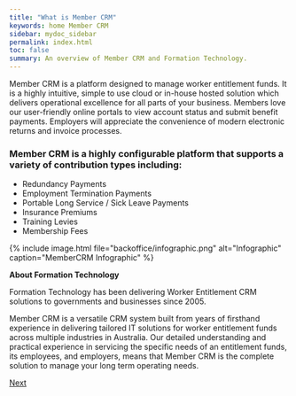 ```yaml
---
title: "What is Member CRM"
keywords: home Member CRM
sidebar: mydoc_sidebar
permalink: index.html
toc: false
summary: An overview of Member CRM and Formation Technology.
---
```


Member CRM is a platform designed to manage worker entitlement funds. It is a highly intuitive, simple to use cloud or in-house hosted solution which delivers operational excellence for all parts of your business. Members love our user-friendly online portals to view account status and submit benefit payments. Employers will appreciate the convenience of modern electronic returns and invoice processes.

### Member CRM is a highly configurable platform that supports a variety of contribution types including:

 - Redundancy Payments
 - Employment Termination Payments
 - Portable Long Service / Sick Leave Payments
 - Insurance Premiums
 - Training Levies 
 - Membership Fees

{% include image.html file="backoffice/infographic.png" alt="Infographic" caption="MemberCRM  Infographic" %}

**About Formation Technology**

Formation Technology has been delivering Worker Entitlement CRM solutions to governments and businesses since 2005. 

Member CRM is a versatile CRM system built from years of firsthand experience in delivering tailored IT solutions for worker entitlement funds across multiple industries in Australia. 
Our detailed understanding and practical experience in servicing the specific needs of an entitlement funds, its employees, and employers, means that Member CRM is the complete solution to manage your long term operating needs.

<a class="btn btn-primary" href="index.html" role="button">Next</a>
